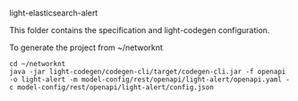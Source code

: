 light-elasticsearch-alert

This folder contains the specification and light-codegen configuration. 

To generate the project from ~/networknt

```
cd ~/networknt
java -jar light-codegen/codegen-cli/target/codegen-cli.jar -f openapi -o light-alert -m model-config/rest/openapi/light-alert/openapi.yaml -c model-config/rest/openapi/light-alert/config.json
```
